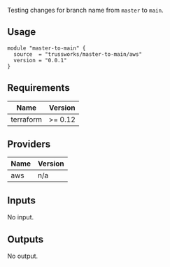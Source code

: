 Testing changes for branch name from `master` to `main`.

## Usage

```hcl
module "master-to-main" {
  source  = "trussworks/master-to-main/aws"
  version = "0.0.1"
}
```

<!-- BEGINNING OF PRE-COMMIT-TERRAFORM DOCS HOOK -->
## Requirements

| Name | Version |
|------|---------|
| terraform | >= 0.12 |

## Providers

| Name | Version |
|------|---------|
| aws | n/a |

## Inputs

No input.

## Outputs

No output.

<!-- END OF PRE-COMMIT-TERRAFORM DOCS HOOK -->
